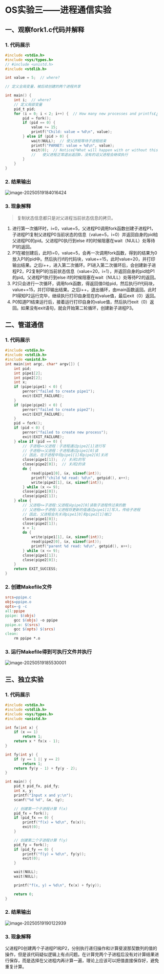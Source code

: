 # OS实验三——进程通信实验

## 一、观察fork1.c代码并解释

### 1. 代码展示

```c
#include <stdio.h>
#include <sys/types.h>
// #include <unistd.h>
#include <stdlib.h>

int value = 5;  // where?

// 定义全局变量，被后续创建的两个进程共享

int main() {
    int i;  // where?
    // 定义局部变量
    pid_t pid;
    for (i = 0; i < 2; i++) {  // How many new processes and printfs£¿
        pid = fork();
        if (pid == 0) {
            value += 15;
            printf("Child: value = %d\n", value);
        } else if (pid > 0) {
            wait(NULL);  // 使父进程等待子进程结束
            printf("PARNET: value = %d\n", value);
            exit(0);  // Notice£ºWhat will happen with or without this line?
            //   使父进程正常退出返回0，没有的话父进程会继续执行
        }
    }
}
```

### 2. 结果输出

![image-20250519184016424](C:\Users\Administrator\AppData\Roaming\Typora\typora-user-images\image-20250519184016424.png)

### 3. 现象解释

> 复制状态信息都只是对父进程当前状态信息的拷贝。

1. 进行第一次循环时，i=0，value=5，父进程P0调用fork函数创建子进程P1，子进程P1复制父进程P0当前状态的信息（value=5，i=0）并返回自身的pid给父进程P0的pid。父进程P0执行到else if的时候阻塞在wait（NULL）处等待P1的返回。
2. P1在被创建后，此时i=0，value=5，会再一次调用fork函数，得到的结果为0放入P1的pid中。然后执行if的代码块，value+=15，此时value=20，并打印输出结果。之后i++，进入第二次循环。P1进入第二次循环后，会创建新子进程P2，P2复制P1的当前状态信息（value=20，i=1），并返回自身的pid给P1的pid。父进程P1执行到else if的时候阻塞在wait（NULL）处等待P2的返回。
3. P2只会进行一次循环，调用fork函数，得返回值0给pid，然后执行if代码块，value+=15，并打印输出结果。之后i++，退出循环，由main函数返回。此时P1得知P2运行完毕，继续执行打印自身现在的value值，最后exit（0）返回。
4. P0知道P1结束运行后，接着运行打印自身的value值，然后执行exit（0）返回。如果没有exit语句，就会开始第二轮循环，创建新子进程P3。

## 二、管道通信

### 1. 代码展示

```c
#include <stdio.h>
#include <stdlib.h>
#include <unistd.h>
int main(int argc, char* argv[]) {
    int pid;
    int pipe1[2];
    int pipe2[2];
    int x;
    if (pipe(pipe1) < 0) {
        perror("failed to create pipe1");
        exit(EXIT_FAILURE);
    }
    if (pipe(pipe2) < 0) {
        perror("failed to create pipe2");
        exit(EXIT_FAILURE);
    }
    pid = fork();
    if (pid < 0) {
        perror("failed to create new process");
        exit(EXIT_FAILURE);
    } else if (pid == 0) {
        // ⼦进程=>⽗进程：⼦进程通过pipe2[1]进⾏写
        // ⼦进程<=⽗进程：⼦进程通过pipe1[0]读
        // 因此，在⼦进程中将pipe1[1]和pipe2[0]关闭
        close(pipe1[1]);  // 关闭1的写
        close(pipe2[0]);  // 关闭2的读
        do {
            read(pipe1[0], &x, sizeof(int));
            printf("child %d read: %d\n", getpid(), x++);
            write(pipe2[1], &x, sizeof(int));
        } while (x <= 9);
        close(pipe1[0]);
        close(pipe2[1]);
    } else {
        // ⽗进程<=⼦进程:⽗进程从pipe2[0]读取⼦进程传过来的数
        // ⽗进程=>⼦进程:⽗进程将更新的值通过pipe1[1]写入，传给⼦进程
        // 因此，⽗进程会先关闭pipe1[0]和pipe2[1]端⼝
        close(pipe1[0]);
        close(pipe2[1]);
        x = 1;
        do {
            write(pipe1[1], &x, sizeof(int));
            read(pipe2[0], &x, sizeof(int));
            printf("parent %d read: %d\n", getpid(), x++);
        } while (x <= 9);
        close(pipe1[1]);
        close(pipe2[0]);
    }
    return EXIT_SUCCESS;
}
```

### 2. 创建Makefile文件

```makefile
srcs=ppipe.c
objs=ppipe.o
opts=-g -c
all:ppipe
ppipe: $(objs)
	gcc $(objs) -o ppipe
ppipe.o: $(srcs)
	gcc $(opts) $(srcs)
clean:
	rm ppipe *.o
```

### 3. 运行Makefile得到可执行文件并执行

![image-20250519185530001](C:\Users\Administrator\AppData\Roaming\Typora\typora-user-images\image-20250519185530001.png)

## 三、独立实验

### 1. 代码展示

```C
#include <stdio.h>
#include <stdlib.h>
#include <sys/types.h>
#include <unistd.h>

int fx(int x) {
    if (x == 1)
        return 1;
    return x * fx(x - 1);
}

int fy(int y) {
    if (y == 1 || y == 2)
        return 1;
    return fy(y - 1) + fy(y - 2);
}

int main() {
    pid_t pid_fx, pid_fy;
    int x, y;
    printf("Input x and y:\n");
    scanf("%d %d", &x, &y);

    // 创建第一个子进程计算 f(x)
    pid_fx = fork();
    if (pid_fx == 0) {
        printf("f(x) = %d\n", fx(x));
        exit(0);
    }

    // 创建第二个子进程计算 f(y)
    pid_fy = fork();
    if (pid_fy == 0) {
        printf("f(y) = %d\n", fy(y));
        exit(0);
    }

    wait(NULL);
    wait(NULL);

    printf("f(x, y) = %d\n", fx(x) + fy(y));

    return 0;
}
```

### 2. 结果输出

![image-20250519190122939](C:\Users\Administrator\AppData\Roaming\Typora\typora-user-images\image-20250519190122939.png)

### 3. 现象解释

父进程P0创建两个子进程P1和P2，分别执行递归操作和计算斐波那契数列的值的操作，但是该代码疑似逻辑上有点问题。在计算完两个子进程后没有对计算结果进行保存，而是选择在父进程内再计算一遍，理论上应该可以把值直接保存好，避免重复计算。